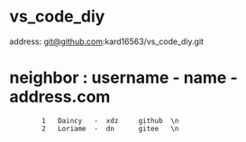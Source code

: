 # vs_code_diy
address:
	git@github.com:kard16563/vs_code_diy.git


#	neighbor : username - 	name	-address.com
	
			1	Daincy   -	xdz 	github  \n 
			2	Loriame	 -	dn		gitee   \n
